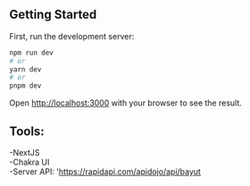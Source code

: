## Getting Started

First, run the development server:

```bash
npm run dev
# or
yarn dev
# or
pnpm dev
```

Open [http://localhost:3000](http://localhost:3000) with your browser to see the result.

## Tools:

-NextJS <br>
-Chakra UI<br>
-Server API: 'https://rapidapi.com/apidojo/api/bayut<br>
